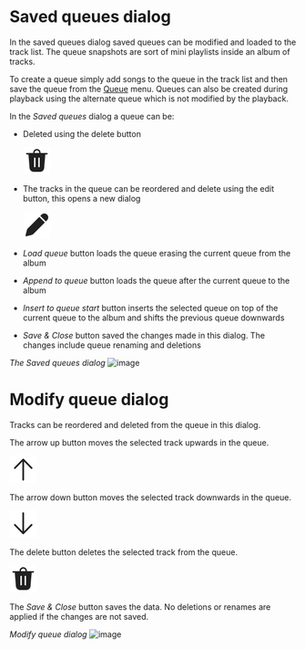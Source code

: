 # Saved queues dialog
In the saved queues dialog saved queues can be modified and loaded to the track list. The queue snapshots are sort of mini playlists inside an album of tracks. 

To create a queue simply add songs to the queue in the track list and then save the queue from the [Queue](main_window.md#the-queue-menu) menu. Queues can also be created during playback using the alternate queue which is not modified by the playback.

In the *Saved queues* dialog a queue can be:

* Deleted using the delete button

    ![image](img/gui/ic_fluent_delete_48_filled.png)

* The tracks in the queue can be reordered and delete using the edit button, this opens a new dialog

    ![image](img/gui/ic_fluent_edit_48_filled.png)

* *Load queue* button loads the queue erasing the current queue from the album
* *Append to queue* button loads the queue after the current queue to the album
* *Insert to queue start* button inserts the selected queue on top of the current queue to the album and shifts the previous queue downwards
* *Save & Close* button saved the changes made in this dialog. The changes include queue renaming and deletions

*The Saved queues dialog*
![image](img/saved_queues1.png)

# Modify queue dialog
Tracks can be reordered and deleted from the queue in this dialog.

The arrow up button moves the selected track upwards in the queue.

![image](img/gui/ic_fluent_arrow_up_48_filled.png)

The arrow down button moves the selected track downwards in the queue.

![image](img/gui/ic_fluent_arrow_down_48_filled.png)

The delete button deletes the selected track from the queue.

![image](img/gui/ic_fluent_delete_48_filled.png)

The *Save & Close* button saves the data. No deletions or renames are applied if the changes are not saved.

*Modify queue dialog*
![image](img/saved_queues2.png)
